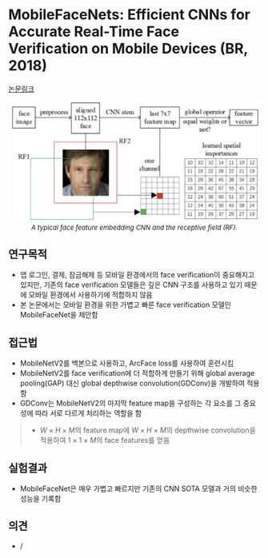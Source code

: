 # MobileFaceNets: Efficient CNNs for Accurate Real-Time Face Verification on Mobile Devices (BR, 2018)

[논문링크](https://arxiv.org/abs/1804.07573)

<p align="center">
    <img width="800" alt='fig1' src="./img/13_25_01.png?raw=true"></br>
    <em><font size=2>A typical face feature embedding CNN and the receptive field (RF).</font></em>
</p>

## 연구목적
- 앱 로그인, 결제, 잠금해제 등 모바일 환경에서의 face verification이 중요해지고 있지만, 기존의 face verification 모델들은 깊은 CNN 구조를 사용하고 있기 때문에 모바일 환경에서 사용하기에 적합하지 않음
- 본 논문에서는 모바일 환경을 위한 가볍고 빠른 face verification 모델인 MobileFaceNet을 제안함

## 접근법
- MobileNetV2를 백본으로 사용하고, ArcFace loss를 사용하여 훈련시킴
- MobileNetV2를 face verification에 더 적합하게 만들기 위해 global average pooling(GAP) 대신 global depthwise convolution(GDConv)을 개발하여 적용함
- GDConv는 MobileNetV2의 마지막 feature map을 구성하는 각 요소를 그 중요성에 따라 서로 다르게 처리하는 역할을 함
> - $W\times{H}\times{M}$의 feature map에 $W\times{H}\times{M}$의 depthwise convolution을 적용하여 $1\times{1}\times{M}$의 face features를 얻음
## 실험결과
- MobileFaceNet은 매우 가볍고 빠르지만 기존의 CNN SOTA 모델과 거의 비슷한 성능을 기록함

## 의견
- /